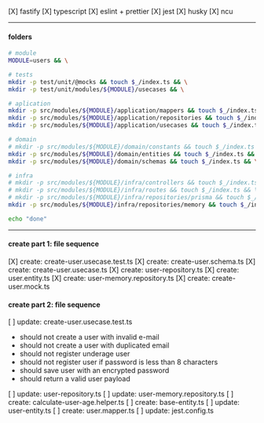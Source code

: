 [X] fastify
[X] typescript
[X] eslint + prettier
[X] jest
[X] husky
[X] ncu

---

#### folders

```bash
# module
MODULE=users && \

# tests
mkdir -p test/unit/@mocks && touch $_/index.ts && \
mkdir -p test/unit/modules/${MODULE}/usecases && \

# aplication
mkdir -p src/modules/${MODULE}/application/mappers && touch $_/index.ts && \
mkdir -p src/modules/${MODULE}/application/repositories && touch $_/index.ts && \
mkdir -p src/modules/${MODULE}/application/usecases && touch $_/index.ts && \

# domain
# mkdir -p src/modules/${MODULE}/domain/constants && touch $_/index.ts && \
mkdir -p src/modules/${MODULE}/domain/entities && touch $_/index.ts && \
mkdir -p src/modules/${MODULE}/domain/schemas && touch $_/index.ts && \

# infra
# mkdir -p src/modules/${MODULE}/infra/controllers && touch $_/index.ts && \
# mkdir -p src/modules/${MODULE}/infra/routes && touch $_/index.ts && \
# mkdir -p src/modules/${MODULE}/infra/repositories/prisma && touch $_/index.ts && \
mkdir -p src/modules/${MODULE}/infra/repositories/memory && touch $_/index.ts && \

echo "done"
```

---

#### create part 1: file sequence

[X] create: create-user.usecase.test.ts
[X] create: create-user.schema.ts
[X] create: create-user.usecase.ts
[X] create: user-repository.ts
[X] create: user.entity.ts
[X] create: user-memory.repository.ts
[X] create: create-user.mock.ts

#### create part 2: file sequence

[ ] update: create-user.usecase.test.ts
  * should not create a user with invalid e-mail
  * should not create a user with duplicated email
  * should not register underage user
  * should not register user if password is less than 8 characters
  * should save user with an encrypted password
  * should return a valid user payload

[ ] update: user-repository.ts
[ ] update: user-memory.repository.ts
[ ] create: calculate-user-age.helper.ts
[ ] create: base-entity.ts
[ ] update: user-entity.ts
[ ] create: user.mapper.ts
[ ] update: jest.config.ts
